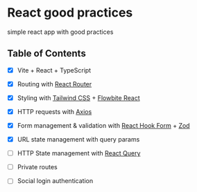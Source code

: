 # React good practices

simple react app with good practices

## Table of Contents

- [x] Vite + React + TypeScript
- [x] Routing with [React Router](https://reactrouter.com/en/main)
- [x] Styling with [Tailwind CSS](https://tailwindcss.com/) + [Flowbite React](https://www.flowbite-react.com/)
- [x] HTTP requests with [Axios](https://axios-http.com/)
- [x] Form management & validation with [React Hook Form](https://react-hook-form.com/) + [Zod](https://zod.dev/)
- [x] URL state management with query params
- [ ] HTTP State management with [React Query](https://tanstack.com/query/latest)
- [ ] Private routes
- [ ] Social login authentication

